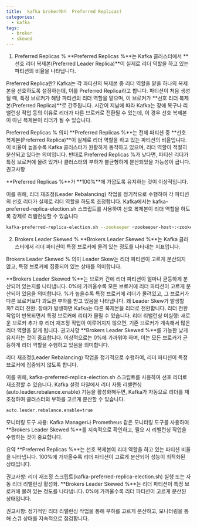```yaml
---
title:  kafka broker에서  Preferred Replicas?
categories:
  - kafka
tags: 
  - broker
  - skewed
---
```


1. Preferred Replicas %
**Preferred Replicas %**는 Kafka 클러스터에서 **선호 리더 복제본(Preferred Leader Replica)**이 실제로 리더 역할을 하고 있는 파티션의 비율을 나타냅니다.

Preferred Replica란?
Kafka는 각 파티션의 복제본 중 리더 역할을 맡을 하나의 복제본을 선호하도록 설정하는데, 이를 Preferred Replica라고 합니다.
파티션이 처음 생성될 때, 특정 브로커가 해당 파티션의 리더 역할을 맡으며, 이 브로커가 **선호 리더 복제본(Preferred Replica)**로 간주됩니다.
시간이 지남에 따라 Kafka는 장애 복구나 리밸런싱 작업 등의 이유로 리더가 다른 브로커로 전환될 수 있는데, 이 경우 선호 복제본이 아닌 복제본이 리더가 될 수 있습니다.

Preferred Replicas % 의미
**Preferred Replicas %**는 전체 파티션 중 **선호 복제본(Preferred Replica)**이 실제로 리더 역할을 하고 있는 파티션의 비율입니다.
이 비율이 높을수록 Kafka 클러스터가 원활하게 동작하고 있으며, 리더 역할이 적절히 분산되고 있다는 의미입니다.
반대로 Preferred Replicas %가 낮다면, 파티션 리더가 특정 브로커에 몰려 있거나 클러스터의 부하가 불균형하게 분산되었을 가능성이 큽니다.
권고사항

**Preferred Replicas %**가 **100%**에 가깝도록 유지하는 것이 이상적입니다.

이를 위해, 리더 재조정(Leader Rebalancing) 작업을 정기적으로 수행하여 각 파티션의 선호 리더가 실제로 리더 역할을 하도록 조정합니다.
Kafka에서는 kafka-preferred-replica-election.sh 스크립트를 사용하여 선호 복제본이 리더 역할을 하도록 강제로 리밸런싱할 수 있습니다

```bash
kafka-preferred-replica-election.sh --zookeeper <zookeeper-host>:<zookeeper-port>
```

2. Brokers Leader Skewed %
**Brokers Leader Skewed %**는 Kafka 클러스터에서 리더 파티션이 특정 브로커에 몰려 있는 정도를 나타내는 지표입니다.

Brokers Leader Skewed % 의미
Leader Skew는 리더 파티션이 고르게 분산되지 않고, 특정 브로커에 집중되어 있는 상태를 의미합니다.

**Brokers Leader Skewed %**는 브로커 간에 리더 파티션이 얼마나 균등하게 분산되어 있는지를 나타냅니다.
0%에 가까울수록 모든 브로커에 리더 파티션이 고르게 분산되어 있음을 의미합니다.
%가 높을수록 특정 브로커에 리더가 몰려있고, 그 브로커가 다른 브로커보다 과도한 부하를 받고 있음을 나타냅니다.
왜 Leader Skew가 발생할까?
리더 전환: 장애가 발생하면 Kafka는 다른 복제본을 리더로 전환합니다. 리더 전환 작업이 반복되면서 특정 브로커에 리더가 몰릴 수 있습니다.
리더 리밸런싱 미실행: 새로운 브로커 추가 후 리더 재조정 작업이 이루어지지 않으면, 기존 브로커가 계속해서 많은 리더 역할을 맡게 됩니다.
권고사항
**Brokers Leader Skewed %**를 가능한 낮게 유지하는 것이 중요합니다. 이상적으로는 0%에 가까워야 하며, 이는 모든 브로커가 균등하게 리더 역할을 수행하고 있음을 의미합니다.

리더 재조정(Leader Rebalancing) 작업을 정기적으로 수행하여, 리더 파티션이 특정 브로커에 집중되지 않도록 합니다.

이를 위해, kafka-preferred-replica-election.sh 스크립트를 사용하여 선호 리더로 재조정할 수 있습니다.
Kafka 설정 파일에서 리더 자동 리밸런싱(auto.leader.rebalance.enable) 기능을 활성화해두면, Kafka가 자동으로 리더를 재조정하여 클러스터의 부하를 고르게 분산할 수 있습니다.

```bash
auto.leader.rebalance.enable=true
```
모니터링 도구 사용: Kafka Manager나 Prometheus 같은 모니터링 도구를 사용하여 **Brokers Leader Skewed %**를 지속적으로 확인하고, 필요 시 리밸런싱 작업을 수행하는 것이 중요합니다.

요약
**Preferred Replicas %**는 선호 복제본이 리더 역할을 하고 있는 파티션 비율을 나타냅니다. 100%에 가까울수록 리더 파티션이 고르게 분산되어 성능이 최적화된 상태입니다.

권고사항: 리더 재조정 스크립트(kafka-preferred-replica-election.sh) 실행 또는 자동 리더 리밸런싱 활성화.
**Brokers Leader Skewed %**는 리더 파티션이 특정 브로커에 몰려 있는 정도를 나타냅니다. 0%에 가까울수록 리더 파티션이 고르게 분산된 상태입니다.

권고사항: 정기적인 리더 리밸런싱 작업을 통해 부하를 고르게 분산하고, 모니터링을 통해 스큐 상태를 지속적으로 점검합니다.
